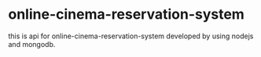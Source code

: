 # online-cinema-reservation-system
this is api for online-cinema-reservation-system developed by using nodejs and mongodb.
